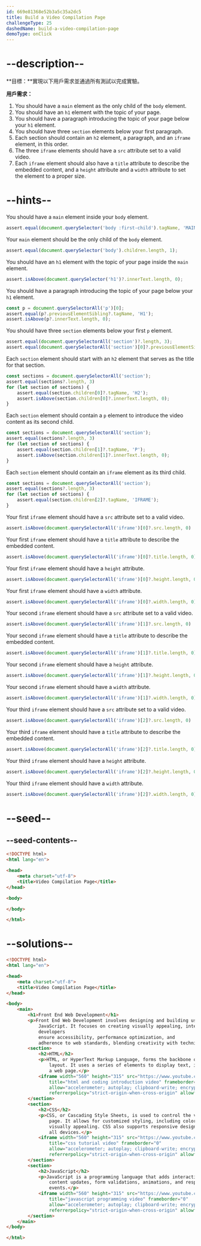 ```yaml
---
id: 669e81368e52b3a5c35a2dc5
title: Build a Video Compilation Page
challengeType: 25
dashedName: build-a-video-compilation-page
demoType: onClick
---
```


# --description--

**目標：**實現以下用戶需求並通過所有測試以完成實驗。

**用戶需求：**

1. You should have a `main` element as the only child of the `body` element.
1. You should have an `h1` element with the topic of your page.
1. You should have a paragraph introducing the topic of your page below your `h1` element.
1. You should have three `section` elements below your first paragraph.
1. Each section should contain an `h2` element, a paragraph, and an `iframe` element, in this order.
1. The three `iframe` elements should have a `src` attribute set to a valid video.
1. Each `iframe` element should also have a `title` attribute to describe the embedded content, and a `height` attribute and a `width` attribute to set the element to a proper size.

# --hints--

You should have a `main` element inside your `body` element.

```js
assert.equal(document.querySelector('body :first-child').tagName, 'MAIN');
```

Your `main` element should be the only child of the `body` element.

```js
assert.equal(document.querySelector('body').children.length, 1);
```

You should have an `h1` element with the topic of your page inside the `main` element.

```js
assert.isAbove(document.querySelector('h1')?.innerText.length, 0);
```

You should have a paragraph introducing the topic of your page below your `h1` element.

```js
const p = document.querySelectorAll('p')[0];
assert.equal(p?.previousElementSibling?.tagName, 'H1');
assert.isAbove(p?.innerText.length, 0);
```

You should have three `section` elements below your first `p` element.

```js
assert.equal(document.querySelectorAll('section')?.length, 3);
assert.equal(document.querySelectorAll('section')[0]?.previousElementSibling?.tagName, 'P')
```

Each `section` element should start with an `h2` element that serves as the title for that section.

```js
const sections = document.querySelectorAll('section');
assert.equal(sections?.length, 3)
for (let section of sections) {
    assert.equal(section.children[0]?.tagName, 'H2');
    assert.isAbove(section.children[0]?.innerText.length, 0);
}
```

Each `section` element should contain a `p` element to introduce the video content as its second child.

```js
const sections = document.querySelectorAll('section');
assert.equal(sections?.length, 3)
for (let section of sections) {
    assert.equal(section.children[1]?.tagName, 'P');
    assert.isAbove(section.children[1]?.innerText.length, 0);
}
```

Each `section` element should contain an `iframe` element as its third child.

```js
const sections = document.querySelectorAll('section');
assert.equal(sections?.length, 3)
for (let section of sections) {
    assert.equal(section.children[2]?.tagName, 'IFRAME');
}
```

Your first `iframe` element should have a `src` attribute set to a valid video.

```js
assert.isAbove(document.querySelectorAll('iframe')[0]?.src.length, 0)
```

Your first `iframe` element should have a `title` attribute to describe the embedded content.

```js
assert.isAbove(document.querySelectorAll('iframe')[0]?.title.length, 0)
```

Your first `iframe` element should have a `height` attribute.

```js
assert.isAbove(document.querySelectorAll('iframe')[0]?.height.length, 0)
```

Your first `iframe` element should have a `width` attribute.

```js
assert.isAbove(document.querySelectorAll('iframe')[0]?.width.length, 0)
```

Your second `iframe` element should have a `src` attribute set to a valid video.

```js
assert.isAbove(document.querySelectorAll('iframe')[1]?.src.length, 0)
```

Your second `iframe` element should have a `title` attribute to describe the embedded content.

```js
assert.isAbove(document.querySelectorAll('iframe')[1]?.title.length, 0)
```

Your second `iframe` element should have a `height` attribute.

```js
assert.isAbove(document.querySelectorAll('iframe')[1]?.height.length, 0)
```

Your second `iframe` element should have a `width` attribute.

```js
assert.isAbove(document.querySelectorAll('iframe')[1]?.width.length, 0)
```

Your third `iframe` element should have a `src` attribute set to a valid video.

```js
assert.isAbove(document.querySelectorAll('iframe')[2]?.src.length, 0)
```

Your third `iframe` element should have a `title` attribute to describe the embedded content.

```js
assert.isAbove(document.querySelectorAll('iframe')[2]?.title.length, 0)
```

Your third `iframe` element should have a `height` attribute.

```js
assert.isAbove(document.querySelectorAll('iframe')[2]?.height.length, 0)
```

Your third `iframe` element should have a `width` attribute.

```js
assert.isAbove(document.querySelectorAll('iframe')[2]?.width.length, 0)
```

# --seed--

## --seed-contents--

```html
<!DOCTYPE html>
<html lang="en">

<head>
    <meta charset="utf-8">
    <title>Video Compilation Page</title>
</head>

<body>

</body>

</html>
```

# --solutions--

```html
<!DOCTYPE html>
<html lang="en">

<head>
    <meta charset="utf-8">
    <title>Video Compilation Page</title>
</head>

<body>
    <main>
        <h1>Front End Web Development</h1>
        <p>Front End Web Development involves designing and building user interfaces of websites using HTML, CSS, and
            JavaScript. It focuses on creating visually appealing, interactive, and user-friendly websites. Front End
            developers
            ensure accessibility, performance optimization, and
            adherence to web standards, blending creativity with technical expertise.</p>
        <section>
            <h2>HTML</h2>
            <p>HTML, or HyperText Markup Language, forms the backbone of web pages by defining their basic structure and
                layout. It uses a series of elements to display text, images, lists, tables, and other static content on
                a web page.</p>
            <iframe width="560" height="315" src="https://www.youtube.com/embed/GDGejH3SDNQ?si=KJYLgcz4kyyroYMB"
                title="html and coding introduction video" frameborder="0"
                allow="accelerometer; autoplay; clipboard-write; encrypted-media; gyroscope; picture-in-picture; web-share"
                referrerpolicy="strict-origin-when-cross-origin" allowfullscreen></iframe>
        </section>
        <section>
            <h2>CSS</h2>
            <p>CSS, or Cascading Style Sheets, is used to control the visual presentation of HTML elements on a web
                page. It allows for customized styling, including colors, fonts, layouts, and spacing, making websites
                visually appealing. CSS also supports responsive design, ensuring web pages look good on
                all devices.</p>
            <iframe width="560" height="315" src="https://www.youtube.com/embed/OXGznpKZ_sA?si=s3KDSZvrhU_PU9XL"
                title="css tutorial video" frameborder="0"
                allow="accelerometer; autoplay; clipboard-write; encrypted-media; gyroscope; picture-in-picture; web-share"
                referrerpolicy="strict-origin-when-cross-origin" allowfullscreen></iframe>
        </section>
        <section>
            <h2>JavaScript</h2>
            <p>JavaScript is a programming language that adds interactivity to static web pages, enabling dynamic
                content updates, form validations, animations, and responsive behaviors based on user interactions and
                events.</p>
            <iframe width="560" height="315" src="https://www.youtube.com/embed/jS4aFq5-91M?si=zKQhHEYwU4tnMmVm"
                title="javascript programming video" frameborder="0"
                allow="accelerometer; autoplay; clipboard-write; encrypted-media; gyroscope; picture-in-picture; web-share"
                referrerpolicy="strict-origin-when-cross-origin" allowfullscreen></iframe>
        </section>
    </main>
</body>

</html>
```
